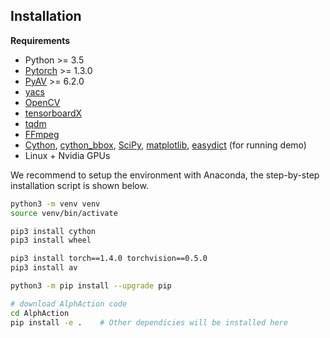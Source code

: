 ## Installation

**Requirements**

- Python >= 3.5
- [Pytorch](https://pytorch.org/) >= 1.3.0
- [PyAV](https://github.com/mikeboers/PyAV) >= 6.2.0
- [yacs](https://github.com/rbgirshick/yacs)
- [OpenCV](https://opencv.org/)
- [tensorboardX](https://github.com/lanpa/tensorboardX)
- [tqdm](https://github.com/tqdm/tqdm)
- [FFmpeg](https://www.ffmpeg.org/)
- [Cython](https://cython.org/), [cython_bbox](https://github.com/samson-wang/cython_bbox), [SciPy](https://scipy.org/scipylib/), [matplotlib](https://matplotlib.org/), [easydict](https://github.com/makinacorpus/easydict) (for running demo)
- Linux + Nvidia GPUs

We recommend to setup the environment with Anaconda, 
the step-by-step installation script is shown below.

```bash
python3 -m venv venv
source venv/bin/activate

pip3 install cython
pip3 install wheel

pip3 install torch==1.4.0 torchvision==0.5.0
pip3 install av

python3 -m pip install --upgrade pip

# download AlphAction code
cd AlphAction
pip install -e .    # Other dependicies will be installed here
```
